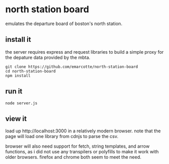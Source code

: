 # north station board

emulates the departure board of boston's north station.

## install it

the server requires express and request libraries to build a simple proxy for
the depature data provided by the mbta.

```
git clone https://github.com/emarcotte/north-station-board
cd north-station-board
npm install
```

## run it

```
node server.js
```

## view it

load up http://localhost:3000 in a relatively modern browser. note that the page
will load one library from cdnjs to parse the csv.

browser will also need support for fetch, string templates, and arrow functions, as i did not use any transpilers or polyfills to make it work with older browsers. firefox and chrome both seem to meet the need.

